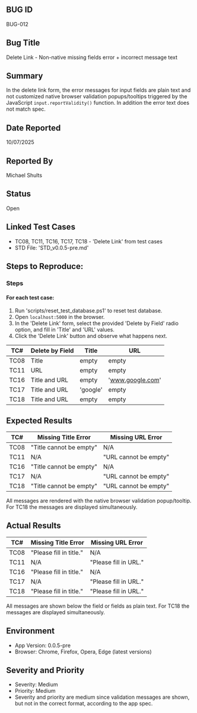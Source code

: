 ## BUG ID
BUG-012

## Bug Title
Delete Link - Non-native missing fields error + incorrect message text

## Summary
In the delete link form, the error messages for input fields are plain text and not customized native browser validation popups/tooltips triggered by the JavaScript `input.reportValidity()` function. In addition the error text does not match spec.

## Date Reported
10/07/2025

## Reported By
Michael Shults

## Status
Open

## Linked Test Cases
- TC08, TC11, TC16, TC17, TC18 - 'Delete Link' from test cases
- STD File: 'STD_v0.0.5-pre.md'

## Steps to Reproduce:
### Steps
#### For each test case:
1. Run 'scripts/reset_test_database.ps1' to reset test database.
2. Open `localhost:5000` in the browser.
3. In the 'Delete Link' form, select the provided 'Delete by Field' radio option, and fill in 'Title' and 'URL' values.
4. Click the 'Delete Link' button and observe what happens next.

|TC#  |Delete by Field|Title   |      URL       |
|-----|---------------|--------|----------------|
| TC08|Title          |empty   |empty           |
| TC11|URL            |empty   |empty           |
| TC16|Title and URL  |empty   |'www.google.com'|
| TC17|Title and URL  |'google'|empty           |
| TC18|Title and URL  |empty   |empty           |

## Expected Results
|TC#  |Missing Title Error    |Missing URL Error    |
|-----|-----------------------|---------------------|
| TC08|"Title cannot be empty"|N/A                  |
| TC11|N/A                    |"URL cannot be empty"|
| TC16|"Title cannot be empty"|N/A                  |
| TC17|N/A                    |"URL cannot be empty"|
| TC18|"Title cannot be empty"|"URL cannot be empty"|
All messages are rendered with the native browser validation popup/tooltip.  
For TC18 the messages are displayed simultaneously.

## Actual Results
|TC#  |Missing Title Error    |Missing URL Error    |
|-----|-----------------------|---------------------|
| TC08|"Please fill in title."|N/A                  |
| TC11|N/A                    |"Please fill in URL."|
| TC16|"Please fill in title."|N/A                  |
| TC17|N/A                    |"Please fill in URL."|
| TC18|"Please fill in title."|"Please fill in URL."|
All messages are shown below the field or fields as plain text. 
For TC18 the messages are displayed simultaneously.

## Environment
- App Version: 0.0.5-pre
- Browser: Chrome, Firefox, Opera, Edge (latest versions)

## Severity and Priority
- Severity: Medium
- Priority: Medium
- Severity and priority are medium since validation messages are shown, but not in the correct format, according to the app spec. 